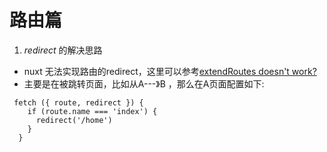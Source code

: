 # 路由篇
1. *redirect* 的解决思路
  * nuxt 无法实现路由的redirect，这里可以参考[extendRoutes doesn't work?](https://github.com/nuxt/nuxt.js/issues/1132)
  * 主要是在被跳转页面，比如从A---》B ，那么在A页面配置如下:
  ```
   fetch ({ route, redirect }) {
      if (route.name === 'index') {
        redirect('/home')
      }
    }
  ```

